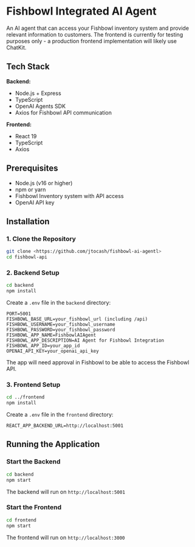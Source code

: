 # Fishbowl Integrated AI Agent

An AI agent that can access your Fishbowl inventory system and provide relevant information to customers. The frontend is currently for testing purposes only - a production frontend implementation will likely use ChatKit.

## Tech Stack

**Backend:**

- Node.js + Express
- TypeScript
- OpenAI Agents SDK
- Axios for Fishbowl API communication

**Frontend:**

- React 19
- TypeScript
- Axios

## Prerequisites

- Node.js (v16 or higher)
- npm or yarn
- Fishbowl Inventory system with API access
- OpenAI API key

## Installation

### 1. Clone the Repository

```bash
git clone <https://github.com/jtocash/fishbowl-ai-agentl>
cd fishbowl-api
```

### 2. Backend Setup

```bash
cd backend
npm install
```

Create a `.env` file in the `backend` directory:

```env
PORT=5001
FISHBOWL_BASE_URL=your_fishbowl_url (including /api)
FISHBOWL_USERNAME=your_fishbowl_username
FISHBOWL_PASSWORD=your_fishbowl_password
FISHBOWL_APP_NAME=FishbowlAIAgent
FISHBOWL_APP_DESCRIPTION=AI Agent for Fishbowl Integration
FISHBOWL_APP_ID=your_app_id
OPENAI_API_KEY=your_openai_api_key
```

The app will need approval in Fishbowl to be able to access the Fishbowl API.

### 3. Frontend Setup

```bash
cd ../frontend
npm install
```

Create a `.env` file in the `frontend` directory:

```env
REACT_APP_BACKEND_URL=http://localhost:5001
```

## Running the Application

### Start the Backend

```bash
cd backend
npm start
```

The backend will run on `http://localhost:5001`

### Start the Frontend

```bash
cd frontend
npm start
```

The frontend will run on `http://localhost:3000`

